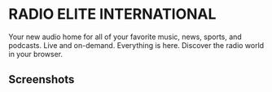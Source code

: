 # RADIO ELITE INTERNATIONAL

Your new audio home for all of your favorite music, news, sports, and podcasts.
Live and on-demand. Everything is here. Discover the radio world in your browser.

## Screenshots


